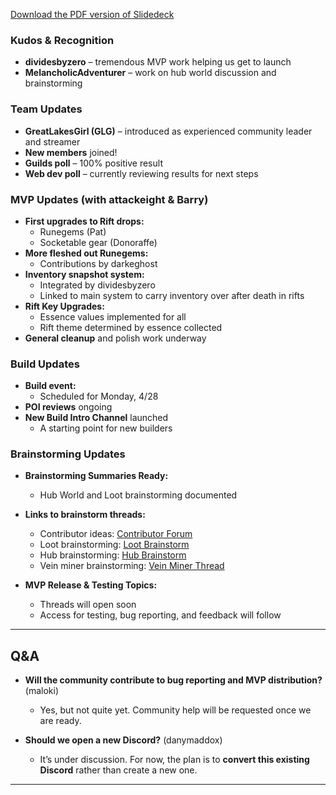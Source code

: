 [Download the PDF version of Slidedeck](/other-files/meeting-notes/Wanderers-Weekly-Update-April-26-2025.pdf)
### Kudos & Recognition

- **dividesbyzero** – tremendous MVP work helping us get to launch  
- **MelancholicAdventurer** – work on hub world discussion and brainstorming

### Team Updates

- **GreatLakesGirl (GLG)** – introduced as experienced community leader and streamer  
- **New members** joined!  
- **Guilds poll** – 100% positive result  
- **Web dev poll** – currently reviewing results for next steps

### MVP Updates (with attackeight & Barry)

- **First upgrades to Rift drops:**  
  - Runegems (Pat)  
  - Socketable gear (Donoraffe)
- **More fleshed out Runegems:**  
  - Contributions by darkeghost
- **Inventory snapshot system:**  
  - Integrated by dividesbyzero  
  - Linked to main system to carry inventory over after death in rifts
- **Rift Key Upgrades:**  
  - Essence values implemented for all  
  - Rift theme determined by essence collected
- **General cleanup** and polish work underway

### Build Updates

- **Build event:**  
  - Scheduled for Monday, 4/28
- **POI reviews** ongoing
- **New Build Intro Channel** launched  
  - A starting point for new builders

### Brainstorming Updates

- **Brainstorming Summaries Ready:**  
  - Hub World and Loot brainstorming documented
- **Links to brainstorm threads:**  
  - Contributor ideas: [Contributor Forum](https://discord.com/channels/1328761294085554176/1356347864519016708)  
  - Loot brainstorming: [Loot Brainstorm](https://discord.com/channels/1328761294085554176/1365750740320260267)  
  - Hub brainstorming: [Hub Brainstorm](https://discord.com/channels/1328761294085554176/1365731914723360860)  
  - Vein miner brainstorming: [Vein Miner Thread](https://discord.com/channels/1328761294085554176/1363851791376187465)

- **MVP Release & Testing Topics:**  
  - Threads will open soon  
  - Access for testing, bug reporting, and feedback will follow

---

## Q&A

- **Will the community contribute to bug reporting and MVP distribution?** (maloki)  
  - Yes, but not quite yet. Community help will be requested once we are ready.

- **Should we open a new Discord?** (danymaddox)  
  - It’s under discussion. For now, the plan is to **convert this existing Discord** rather than create a new one.

---
